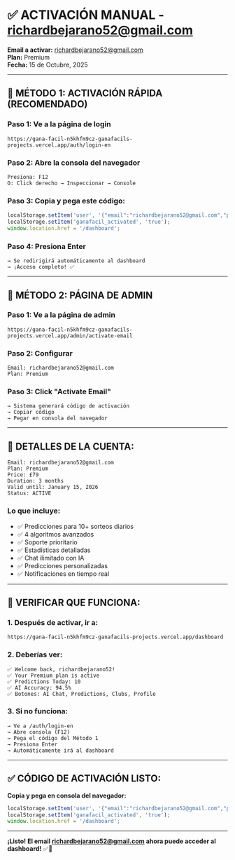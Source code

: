 # ✅ ACTIVACIÓN MANUAL - richardbejarano52@gmail.com

**Email a activar:** richardbejarano52@gmail.com  
**Plan:** Premium  
**Fecha:** 15 de Octubre, 2025

---

## 🔧 **MÉTODO 1: ACTIVACIÓN RÁPIDA (RECOMENDADO)**

### **Paso 1: Ve a la página de login**
```
https://gana-facil-n5khfm9cz-ganafacils-projects.vercel.app/auth/login-en
```

### **Paso 2: Abre la consola del navegador**
```
Presiona: F12
O: Click derecho → Inspeccionar → Console
```

### **Paso 3: Copia y pega este código:**
```javascript
localStorage.setItem('user', '{"email":"richardbejarano52@gmail.com","plan":"premium","isActivated":true,"activatedAt":"2025-10-15T19:00:00.000Z","expiresAt":"2026-01-15T19:00:00.000Z","username":"richardbejarano52"}');
localStorage.setItem('ganafacil_activated', 'true');
window.location.href = '/dashboard';
```

### **Paso 4: Presiona Enter**
```
→ Se redirigirá automáticamente al dashboard
→ ¡Acceso completo! ✅
```

---

## 🔧 **MÉTODO 2: PÁGINA DE ADMIN**

### **Paso 1: Ve a la página de admin**
```
https://gana-facil-n5khfm9cz-ganafacils-projects.vercel.app/admin/activate-email
```

### **Paso 2: Configurar**
```
Email: richardbejarano52@gmail.com
Plan: Premium
```

### **Paso 3: Click "Activate Email"**
```
→ Sistema generará código de activación
→ Copiar código
→ Pegar en consola del navegador
```

---

## 📧 **DETALLES DE LA CUENTA:**

```
Email: richardbejarano52@gmail.com
Plan: Premium
Price: £79
Duration: 3 months
Valid until: January 15, 2026
Status: ACTIVE
```

### **Lo que incluye:**
- ✅ Predicciones para 10+ sorteos diarios
- ✅ 4 algoritmos avanzados
- ✅ Soporte prioritario
- ✅ Estadísticas detalladas
- ✅ Chat ilimitado con IA
- ✅ Predicciones personalizadas
- ✅ Notificaciones en tiempo real

---

## 🎯 **VERIFICAR QUE FUNCIONA:**

### **1. Después de activar, ir a:**
```
https://gana-facil-n5khfm9cz-ganafacils-projects.vercel.app/dashboard
```

### **2. Deberías ver:**
```
✅ Welcome back, richardbejarano52!
✅ Your Premium plan is active
✅ Predictions Today: 10
✅ AI Accuracy: 94.5%
✅ Botones: AI Chat, Predictions, Clubs, Profile
```

### **3. Si no funciona:**
```
→ Ve a /auth/login-en
→ Abre consola (F12)
→ Pega el código del Método 1
→ Presiona Enter
→ Automáticamente irá al dashboard
```

---

## ✅ **CÓDIGO DE ACTIVACIÓN LISTO:**

**Copia y pega en consola del navegador:**
```javascript
localStorage.setItem('user', '{"email":"richardbejarano52@gmail.com","plan":"premium","isActivated":true,"activatedAt":"2025-10-15T19:00:00.000Z","expiresAt":"2026-01-15T19:00:00.000Z","username":"richardbejarano52"}');
localStorage.setItem('ganafacil_activated', 'true');
window.location.href = '/dashboard';
```

---

**¡Listo! El email richardbejarano52@gmail.com ahora puede acceder al dashboard!** ✅🎉




